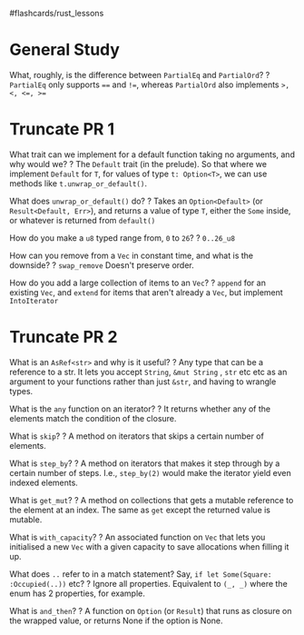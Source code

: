 #flashcards/rust_lessons

# General Study

What, roughly, is the difference between `PartialEq` and `PartialOrd`?
?
`PartialEq` only supports `==` and `!=`, whereas `PartialOrd` also implements `>, <, <=, >=`
<!--SR:!2023-01-26,2,238-->

# Truncate PR 1

What trait can we implement for a default function taking no arguments, and why would we?
?
The `Default` trait (in the prelude).
So that where we implement `Default` for `T`, for values of type `t: Option<T>`, we can use methods like `t.unwrap_or_default()`.
<!--SR:!2023-08-26,214,250-->

What does `unwrap_or_default()` do?
?
Takes an `Option<Default>` (or `Result<Default, Err>`), and returns a value of type `T`, either the `Some` inside, or whatever is returned from `default()`
<!--SR:!2023-03-09,44,230-->

How do you make a `u8` typed range from, `0` to `26`?
?
`0..26_u8`
<!--SR:!2023-09-23,242,250-->

How can you remove from a `Vec` in constant time, and what is the downside?
?
`swap_remove`
Doesn't preserve order.
<!--SR:!2023-03-15,50,230-->

How do you add a large collection of items to an `Vec`?
?
`append` for an existing `Vec`, and `extend` for items that aren't already a `Vec`, but implement `IntoIterator`
<!--SR:!2023-02-08,15,150-->


# Truncate PR 2


What is an `AsRef<str>` and why is it useful?
?
Any type that can be a reference to a str.
It lets you accept `String`, `&mut String` , `str` etc etc as an argument to your functions rather than just `&str`, and having to wrangle types.
<!--SR:!2023-03-11,103,250-->

What is the `any` function on an iterator?
?
It returns whether any of the elements match the condition of the closure.
<!--SR:!2023-02-23,91,250-->

What is `skip`?
?
A method on iterators that skips a certain number of elements.
<!--SR:!2023-02-24,91,250-->

What is `step_by`?
?
A method on iterators that makes it step through by a certain number of steps. I.e., `step_by(2)` would make the iterator yield even indexed elements.
<!--SR:!2023-02-22,90,250-->

What is `get_mut`?
?
A method on collections that gets a mutable reference to the element at an index. The same as `get` except the returned value is mutable.
<!--SR:!2023-03-24,108,250-->

What is `with_capacity`?
?
An associated function on `Vec` that lets you initialised a new `Vec` with a given capacity to save allocations when filling it up.
<!--SR:!2023-03-30,114,250-->

What does `..` refer to in a match statement? Say, `if let Some(Square: :Occupied(..))` etc?
?
Ignore all properties.
Equivalent to `(_, _)` where the enum has 2 properties, for example.
<!--SR:!2023-07-08,165,250-->

What is `and_then`?
?
A function on `Option` (or `Result`) that runs as closure on the wrapped value, or returns None if the option is None.
<!--SR:!2023-03-16,51,150-->